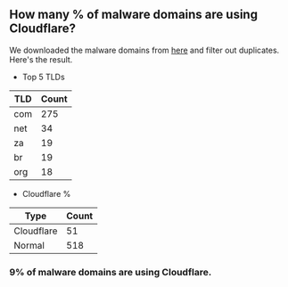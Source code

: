 ## How many % of malware domains are using Cloudflare?


We downloaded the malware domains from [here](https://urlhaus.abuse.ch) and filter out duplicates.
Here's the result.


[//]: # (start replacement)


- Top 5 TLDs

| TLD | Count |
| --- | --- |
| com | 275 |
| net | 34 |
| za | 19 |
| br | 19 |
| org | 18 |


- Cloudflare %

| Type | Count |
| --- | --- |
| Cloudflare | 51 |
| Normal | 518 |


### 9% of malware domains are using Cloudflare.